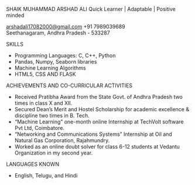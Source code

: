 SHAIK MUHAMMAD ARSHAD ALI 
Quick Learner | Adaptable | Positive minded                                      

arshadali17082000@gmail.com 
+91 7989039689  
Seethanagaram, Andhra Pradesh - 533287 

SKILLS
 - Programming Languages: C, C++, Python 
 - Pandas, Numpy, Seaborn libraries 
 - Machine Learning Algorithms 
 - HTML5, CSS AND FLASK

ACHIEVEMENTS AND CO-CURRICULAR ACTIVITIES

-	Received Pratibha Award from the State Govt. of Andhra Pradesh two times in class X and XII.
-	Secured Dean’s Merit and Hostel Scholarship for academic excellence & discipline two times in  B. Tech.
-	“Machine Learning” one-month online Internship at TechVolt software Pvt Ltd, Coimbatore.
-	“Networking and Communications Systems” Internship at Oil and Natural Gas Corporation, Rajahmundry.
-	Worked as an online doubt solver for class 6-12 students at Vedantu Organization in my second year.


LANGUAGES KNOWN 
 
- English, Telugu, and Hindi 
